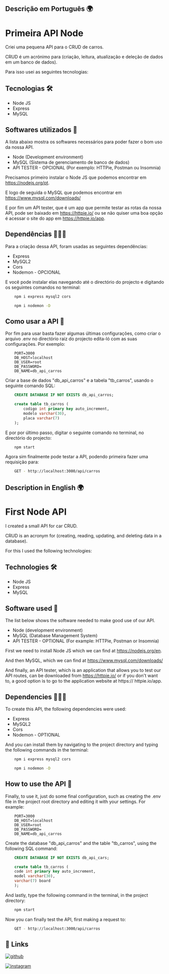 ## Descrição em Português 🌍

# Primeira API Node

Criei uma pequena API para o CRUD de carros. 

CRUD é um acrónimo para (criação, leitura, atualização e deleção de dados em um banco de dados).

Para isso usei as seguintes tecnologias: 

## Tecnologias 🛠️

- Node JS
- Express 
- MySQL

## Softwares utilizados 📱

A lista abaixo mostra os softwares necessários para poder fazer o bom uso da nossa API.

- Node (Development environment)
- MySQL (Sistema de gerenciamento de banco de dados)
- API TESTER - OPCIONAL (Por exemplo: HTTPie, Postman ou Insomnia)

Precisamos primeiro instalar o Node JS que podemos encontrar em https://nodejs.org/pt. 

E logo de seguida o MySQL que podemos encontrar em https://www.mysql.com/downloads/

E por fim um API tester, que é um app que permite testar as rotas da nossa API, pode ser baixado em https://httpie.io/ ou se não quiser uma boa opção é acessar o site do app em https://httpie.io/app.

## Dependências 🧑🏾‍💻

Para a criação dessa API, foram usadas as seguintes dependências:

- Express
- MySQL2
- Cors
- Nodemon - OPCIONAL

E você pode instalar elas navegando até o directório do projecto e digitando os seguintes comandos no terminal:
 
```bash
    npm i express mysql2 cors
```
```bash
    npm i nodemon -D
```

## Como usar a API 💭

Por fim para usar basta fazer algumas últimas configurações, como criar o arquivo .env no directório raiz do projecto edita-ló com as suas configurações. Por exemplo:

```.env
    PORT=3000
    DB_HOST=localhost
    DB_USER=root
    DB_PASSWORD=
    DB_NAME=db_api_carros
```
Criar a base de dados "db_api_carros" e a tabela "tb_carros", usando o seguinte comando SQL:

```sql
    CREATE DATABASE IF NOT EXISTS db_api_carros;

    create table tb_carros (
	    codigo int primary key auto_increment,
        modelo varchar(30),
        placa varchar(7)
    );
```

E por por último passo, digitar o seguinte comando no terminal, no directório do projecto:

```bash
    npm start
```

Agora sim finalmente pode testar a API, podendo primeira fazer uma requisição para:

```bash
    GET - http://localhost:3000/api/carros
```

## Description in English 🌍

# First Node API

I created a small API for car CRUD.

CRUD is an acronym for (creating, reading, updating, and deleting data in a database).

For this I used the following technologies:

## Technologies 🛠️

- Node JS
- Express
- MySQL

## Software used 📱

The list below shows the software needed to make good use of our API.

- Node (development environment)
- MySQL (Database Management System)
- API TESTER - OPTIONAL (For example: HTTPie, Postman or Insomnia)

First we need to install Node JS which we can find at https://nodejs.org/en.

And then MySQL, which we can find at https://www.mysql.com/downloads/

And finally, an API tester, which is an application that allows you to test our API routes, can be downloaded from https://httpie.io/ or if you don't want to, a good option is to go to the application website at https:// httpie.io/app.

## Dependencies 🧑🏾‍💻

To create this API, the following dependencies were used:

- Express
- MySQL2
- Cors
- Nodemon - OPTIONAL

And you can install them by navigating to the project directory and typing the following commands in the terminal:

```bash
    npm i express mysql2 cors
```
```bash
    npm i nodemon -D
```

## How to use the API 💭

Finally, to use it, just do some final configuration, such as creating the .env file in the project root directory and editing it with your settings. For example:

```.env
    PORT=3000
    DB_HOST=localhost
    DB_USER=root
    DB_PASSWORD=
    DB_NAME=db_api_carros
```
Create the database "db_api_carros" and the table "tb_carros", using the following SQL command:

```sql
    CREATE DATABASE IF NOT EXISTS db_api_cars;

    create table tb_carros (
    code int primary key auto_increment,
    model varchar(30),
    varchar(7) board
    );
```

And lastly, type the following command in the terminal, in the project directory:

```bash
    npm start
```

Now you can finally test the API, first making a request to:

```bash
    GET - http://localhost:3000/api/carros
```

## 🔗 Links

[![github](https://img.shields.io/badge/github-000?style=for-the-badge&logo=ko-fi&logoColor=white)](https://github.com/antonioamandio)

[![instagram](https://img.shields.io/badge/instagram-darkred?style=for-the-badge&logo=instagram&logoColor=white)](https://www.instagram.com/antonio__amandio/)